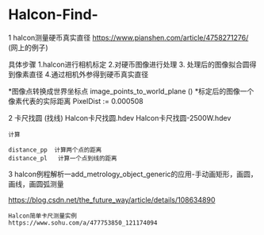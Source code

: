 # Halcon-Find-


1 halcon测量硬币真实直径 
   https://www.pianshen.com/article/4758271276/     (网上的例子)

具体步骤
1.halcon进行相机标定
2.对硬币图像进行处理
3. 处理后的图像拟合圆得到像素直径
4.通过相机外参得到硬币真实直径






 *图像点转换成世界坐标点
image_points_to_world_plane ()
 *标定后的图像一个像素代表的实际距离
PixelDist := 0.000508




2 卡尺找圆 (找线)
    Halcon卡尺找圆.hdev
    Halcon卡尺找圆-2500W.hdev   

    计算

    distance_pp  计算两个点的距离
    distance_pl   计算一个点到线的距离


3 halcon例程解析一add_metrology_object_generic的应用-手动画矩形，画圆，画线，画圆弧测量

https://blog.csdn.net/the_future_way/article/details/108634890


    Halcon简单卡尺测量实例
    https://www.sohu.com/a/477753850_121174094


